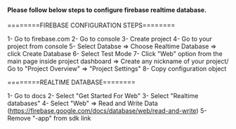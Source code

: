 #### Please follow below steps to configure firebase realtime database.

========FIREBASE CONFIGURATION STEPS========

1- Go to firebase.com
2- Go to console
3- Create project
4- Go to your project from console
5- Select Databse => Choose Realtime Database => click Create Database
6- Select Test Mode
7- Click "Web" option from the main page inside project dashboard => Create any nickname of your project/ 
    Go to "Project Overview" => "Project Settings"
8- Copy configuration object

========REALTIME DATABASE========

1- Go to docs
2- Select "Get Started For Web"
3- Select "Realtime databases"
4- Select "Web" => Read and Write Data (https://firebase.google.com/docs/database/web/read-and-write)
5- Remove "-app" from sdk link


